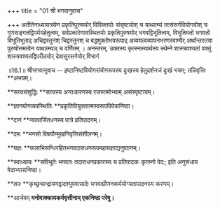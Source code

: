 +++
title = "01 श्री भगवानुवाच"

+++
अतीतेनाध्यायत्रयेण प्रकृतिपुरुषयोर् विविक्तयोः संसृष्टयोश् च याथात्म्यं तत्संसर्गवियोगयोश् च गुणसङ्गतद्विपर्ययहेतुत्वम्, सर्वप्रकारेणावस्थितयोः प्रकृतिपुरुषयोर् भगवद्विभूतित्वम्, विभूतिमतो भगवतो विभूतिभूताद् अचिद्वस्तुनश् चिद्वस्तुनश् च बद्धमुक्तोभयरूपाद् अव्ययत्वव्यापनभरणस्वाम्यैर् अर्थान्तरतया पुरुषोत्तमत्वेन याथात्म्यञ् च वर्णितम् । अनन्तरम्, उक्तस्य कृत्स्नस्यार्थस्य स्थेम्ने शास्त्रवश्यतां वक्तुं शास्त्रवश्यतद्विपरीतयोर् देवासुरसर्गयोर् विभागं

॥16.1॥ श्रीभगवानुवाच -- इष्टानिष्टवियोगसंयोगरूपस्य दुःखस्य हेतुदर्शनजं
दुःखं भयम्; तन्निवृत्तिः **अभयम्।  
  
**सत्त्वसंशुद्धिः **सत्त्वस्य अन्तःकरणस्य रजस्तमोभ्याम्
असंस्पृष्टत्वम्।  
  
**ज्ञानयोगव्यवस्थितिः **प्रकृतिवियुक्तात्मस्वरूपविवेकनिष्ठा।  
  
**दानं **न्यायार्जितधनस्य पात्रे प्रतिपादनम्।  
  
**दमः **मनसो विषयौन्मुखनिवृत्तिसंशीलनम्।  
  
**यज्ञः **फलाभिसन्धिरहितभगवदाराधनरूपमहायज्ञाद्यनुष्ठानम्।  
  
**स्वाध्यायः **सविभूतेः भगवतः तदाराधनप्रकारस्य च प्रतिपादकः कृत्स्नो
वेदः; इति अनुसंधाय वेदाभ्यासनिष्ठा।  
  
**तपः **कृच्छ्रचान्द्रायणद्वादश्युपवासादेः भगवत्प्रीणनकर्मयोग्यतापादनस्य
करणम्।  
  
**आर्जवम् **मनोवाक्कायकर्मवृत्तीनाम् एकनिष्ठा परेषु।**

